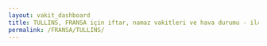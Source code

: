 ```yaml
---
layout: vakit_dashboard
title: TULLINS, FRANSA için iftar, namaz vakitleri ve hava durumu - ilçe/eyalet seç
permalink: /FRANSA/TULLINS/
---
```


<script type="text/javascript">
  var GLOBAL_COUNTRY = 'FRANSA';
  var GLOBAL_CITY = 'TULLINS';
  var GLOBAL_STATE = '';
  var lat = 72;
  var lon = 21;
</script>
